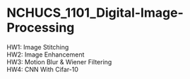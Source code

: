 # NCHUCS_1101_Digital-Image-Processing
HW1: Image Stitching  
HW2: Image Enhancement  
HW3: Motion Blur & Wiener Filtering  
HW4: CNN With Cifar-10  